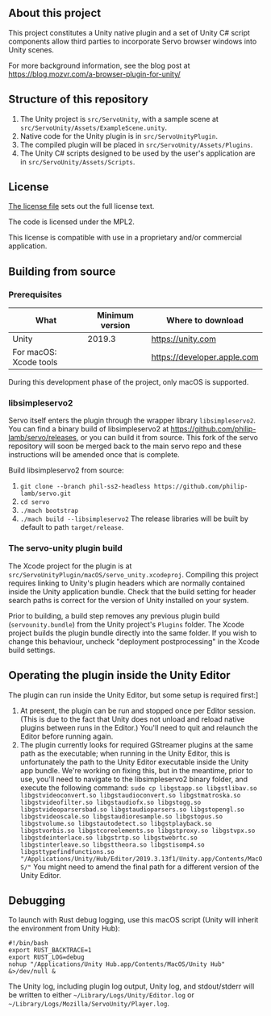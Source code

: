 ## About this project

This project constitutes a Unity native plugin and a set of Unity C# script components allow third parties to incorporate Servo browser windows into Unity scenes.

For more background information, see the blog post at https://blog.mozvr.com/a-browser-plugin-for-unity/

## Structure of this repository

1. The Unity project is `src/ServoUnity`, with a sample scene at `src/ServoUnity/Assets/ExampleScene.unity`.
2. Native code for the Unity plugin is in `src/ServoUnityPlugin`.
3. The compiled plugin will be placed in `src/ServoUnity/Assets/Plugins`.
4. The Unity C# scripts designed to be used by the user's application are in `src/ServoUnity/Assets/Scripts`.

## License

[The license file](License) sets out the full license text.

The code is licensed under the MPL2.

This license is compatible with use in a proprietary and/or commercial application.

## Building from source

### Prerequisites

What | Minimum version | Where to download 
---- | --------------- | ------------
Unity | 2019.3 | <https://unity.com>
For macOS: Xcode tools |  | <https://developer.apple.com>

During this development phase of the project, only macOS is supported. 

### libsimpleservo2

Servo itself enters the plugin through the wrapper library `libsimpleservo2`. You can find a binary build of libsimpleservo2 at https://github.com/philip-lamb/servo/releases, or you can build it from source. This fork of the servo repository will soon be merged back to the main servo repo and these instructions will be amended once that is complete.

Build libsimpleservo2 from source:
1. `git clone --branch phil-ss2-headless https://github.com/philip-lamb/servo.git`
2. `cd servo`
3. `./mach bootstrap`
4. `./mach build --libsimpleservo2`
The release libraries will be built by default to path `target/release`.

### The servo-unity plugin build

The Xcode project for the plugin is at `src/ServoUnityPlugin/macOS/servo_unity.xcodeproj`. Compiling this project requires linking to Unity's plugin headers which are normally contained inside the Unity application bundle. Check that the build setting for header search paths is correct for the version of Unity installed on your system.

Prior to building, a build step removes any previous plugin build (`servounity.bundle`) from the Unity project's `Plugins` folder. 
The Xcode project builds the plugin bundle directly into the same folder. If you wish to change this behaviour, uncheck "deployment postprocessing" in the Xcode build settings.

## Operating the plugin inside the Unity Editor

The plugin can run inside the Unity Editor, but some setup is required first:]
1. At present, the plugin can be run and stopped once per Editor session. (This is due to the fact that Unity does not unload and reload native plugins between runs in the Editor.) You'll need to quit and relaunch the Editor before running again.
2. The plugin currently looks for required GStreamer plugins at the same path as the executable; when running in the Unity Editor, this is unfortunately the path to the Unity Editor executable inside the Unity app bundle. We're working on fixing this, but in the meantime, prior to use, you'll need to navigate to the libsimpleservo2 binary folder, and execute the following command: `sudo cp libgstapp.so libgstlibav.so libgstvideoconvert.so libgstaudioconvert.so libgstmatroska.so libgstvideofilter.so libgstaudiofx.so libgstogg.so libgstvideoparsersbad.so libgstaudioparsers.so libgstopengl.so libgstvideoscale.so libgstaudioresample.so libgstopus.so libgstvolume.so libgstautodetect.so libgstplayback.so libgstvorbis.so libgstcoreelements.so libgstproxy.so libgstvpx.so libgstdeinterlace.so libgstrtp.so libgstwebrtc.so libgstinterleave.so libgsttheora.so libgstisomp4.so libgsttypefindfunctions.so "/Applications/Unity/Hub/Editor/2019.3.13f1/Unity.app/Contents/MacOS/"` You might need to amend the final path for a different version of the Unity Editor.

## Debugging

To launch with Rust debug logging, use this macOS script (Unity will inherit the environment from Unity Hub):

```
#!/bin/bash
export RUST_BACKTRACE=1
export RUST_LOG=debug
nohup "/Applications/Unity Hub.app/Contents/MacOS/Unity Hub" &>/dev/null &
```

The Unity log, including plugin log output, Unity log, and stdout/stderr will be written to either `~/Library/Logs/Unity/Editor.log` or `~/Library/Logs/Mozilla/ServoUnity/Player.log`.
